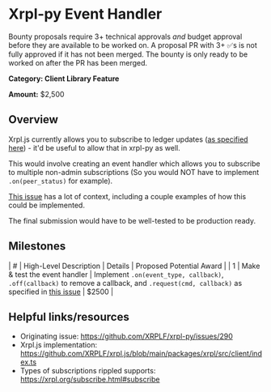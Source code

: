 <!-- Please update this title -->

# Xrpl-py Event Handler

<!--
Please include this line to ensure that no work is started prior to merging and budget approval
-->

Bounty proposals require 3+ technical approvals _and_ budget approval before they are available to be worked on. A proposal PR with 3+ ✅s is not fully approved if it has not been merged. The bounty is only ready to be worked on after the PR has been merged.

**Category: Client Library Feature**

<!--
Recommend a total value amount for the bounty, in U.S. Dollars. The exact amount will be determined by the approving committee and may be higher or lower than this recommendation.
-->

**Amount:** $2,500

## Overview

<!--
Please provide the context required to complete the bounty.

Questions you should answer here:
1. What is the high level explanation of this bounty? (1-3 sentences)
2. What problem is this solving?
3. What are the requirements for this solution?
-->

Xrpl.js currently allows you to subscribe to ledger updates ([as specified here](https://xrpl.org/subscribe.html)) - it'd be useful to allow that in xrpl-py as well.

This would involve creating an event handler which allows you to subscribe to multiple non-admin subscriptions (So you would NOT have to implement `.on(peer_status)` for example).

[This issue](https://github.com/XRPLF/xrpl-py/issues/290) has a lot of context, including a couple examples of how this could be implemented.

The final submission would have to be well-tested to be production ready.

## Milestones

<!--
Please split the bounty into smaller milestones with individual awards in the following template.
The first milestone should be the core functionality, while the rest can be useful add-ons.

| # | High-Level Description | Details | Proposed Potential Award |
| 1 | ... | ... | $... |

(The proposed amounts from milestones should add up to the amount listed at the top of the bounty proposal)
-->

| # | High-Level Description | Details | Proposed Potential Award |
| 1 | Make & test the event handler | Implement `.on(event_type, callback)`, `.off(callback)` to remove a callback, and `.request(cmd, callback)` as specified in [this issue](https://github.com/XRPLF/xrpl-py/issues/290) | $2500 |

## Helpful links/resources

<!--
Is there anything else that would be helpful for someone picking up this bounty to know about/reference?

Ex.
* Are there existing solutions to this problem which would be helpful to learn from?
* Are there open source projects which can be used as a reference?
* Are there particularly relevant documentation pages?
-->

- Originating issue: https://github.com/XRPLF/xrpl-py/issues/290
- Xrpl.js implementation: https://github.com/XRPLF/xrpl.js/blob/main/packages/xrpl/src/client/index.ts
- Types of subscriptions rippled supports: https://xrpl.org/subscribe.html#subscribe
